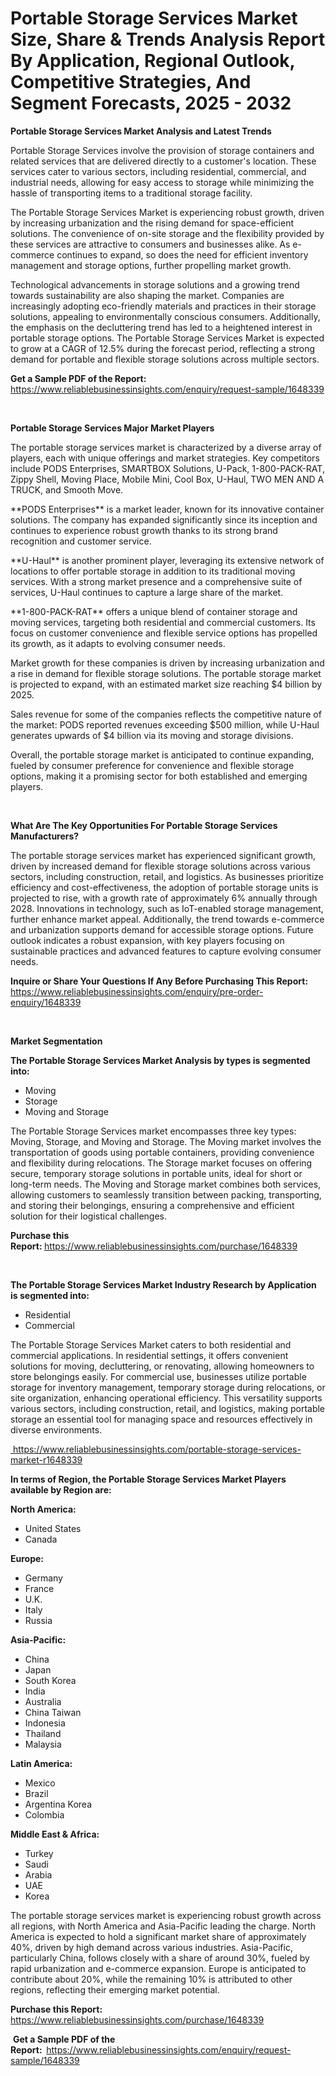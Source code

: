 <p><h1>Portable Storage Services Market Size, Share & Trends Analysis Report By Application, Regional Outlook, Competitive Strategies, And Segment Forecasts, 2025 - 2032</h1></p><p><strong>Portable Storage Services Market Analysis and Latest Trends</strong></p>
<p><p>Portable Storage Services involve the provision of storage containers and related services that are delivered directly to a customer's location. These services cater to various sectors, including residential, commercial, and industrial needs, allowing for easy access to storage while minimizing the hassle of transporting items to a traditional storage facility.</p><p>The Portable Storage Services Market is experiencing robust growth, driven by increasing urbanization and the rising demand for space-efficient solutions. The convenience of on-site storage and the flexibility provided by these services are attractive to consumers and businesses alike. As e-commerce continues to expand, so does the need for efficient inventory management and storage options, further propelling market growth.</p><p>Technological advancements in storage solutions and a growing trend towards sustainability are also shaping the market. Companies are increasingly adopting eco-friendly materials and practices in their storage solutions, appealing to environmentally conscious consumers. Additionally, the emphasis on the decluttering trend has led to a heightened interest in portable storage options. The Portable Storage Services Market is expected to grow at a CAGR of 12.5% during the forecast period, reflecting a strong demand for portable and flexible storage solutions across multiple sectors.</p></p>
<p><strong>Get a Sample PDF of the Report:&nbsp;</strong> <a href="https://www.reliablebusinessinsights.com/enquiry/request-sample/1648339?utm_campaign=2925&utm_medium=2&utm_source=Github&utm_content=ia&utm_term=16042025&utm_id=portable-storage-services">https://www.reliablebusinessinsights.com/enquiry/request-sample/1648339</a></p>
<p>&nbsp;</p>
<p><strong>Portable Storage Services Major Market Players</strong></p>
<p><p>The portable storage services market is characterized by a diverse array of players, each with unique offerings and market strategies. Key competitors include PODS Enterprises, SMARTBOX Solutions, U-Pack, 1-800-PACK-RAT, Zippy Shell, Moving Place, Mobile Mini, Cool Box, U-Haul, TWO MEN AND A TRUCK, and Smooth Move.</p><p>**PODS Enterprises** is a market leader, known for its innovative container solutions. The company has expanded significantly since its inception and continues to experience robust growth thanks to its strong brand recognition and customer service.</p><p>**U-Haul** is another prominent player, leveraging its extensive network of locations to offer portable storage in addition to its traditional moving services. With a strong market presence and a comprehensive suite of services, U-Haul continues to capture a large share of the market.</p><p>**1-800-PACK-RAT** offers a unique blend of container storage and moving services, targeting both residential and commercial customers. Its focus on customer convenience and flexible service options has propelled its growth, as it adapts to evolving consumer needs.</p><p>Market growth for these companies is driven by increasing urbanization and a rise in demand for flexible storage solutions. The portable storage market is projected to expand, with an estimated market size reaching $4 billion by 2025. </p><p>Sales revenue for some of the companies reflects the competitive nature of the market: PODS reported revenues exceeding $500 million, while U-Haul generates upwards of $4 billion via its moving and storage divisions. </p><p>Overall, the portable storage market is anticipated to continue expanding, fueled by consumer preference for convenience and flexible storage options, making it a promising sector for both established and emerging players.</p></p>
<p>&nbsp;</p>
<p><strong>What Are The Key Opportunities For Portable Storage Services Manufacturers?</strong></p>
<p><p>The portable storage services market has experienced significant growth, driven by increased demand for flexible storage solutions across various sectors, including construction, retail, and logistics. As businesses prioritize efficiency and cost-effectiveness, the adoption of portable storage units is projected to rise, with a growth rate of approximately 6% annually through 2028. Innovations in technology, such as IoT-enabled storage management, further enhance market appeal. Additionally, the trend towards e-commerce and urbanization supports demand for accessible storage options. Future outlook indicates a robust expansion, with key players focusing on sustainable practices and advanced features to capture evolving consumer needs.</p></p>
<p><strong>Inquire or Share Your Questions If Any Before Purchasing This Report:</strong> <a href="https://www.reliablebusinessinsights.com/enquiry/pre-order-enquiry/1648339?utm_campaign=2925&utm_medium=2&utm_source=Github&utm_content=ia&utm_term=16042025&utm_id=portable-storage-services">https://www.reliablebusinessinsights.com/enquiry/pre-order-enquiry/1648339</a></p>
<p>&nbsp;</p>
<p><strong>Market Segmentation</strong></p>
<p><strong>The Portable Storage Services Market Analysis by types is segmented into:</strong></p>
<p><ul><li>Moving</li><li>Storage</li><li>Moving and Storage</li></ul></p>
<p><p>The Portable Storage Services market encompasses three key types: Moving, Storage, and Moving and Storage. The Moving market involves the transportation of goods using portable containers, providing convenience and flexibility during relocations. The Storage market focuses on offering secure, temporary storage solutions in portable units, ideal for short or long-term needs. The Moving and Storage market combines both services, allowing customers to seamlessly transition between packing, transporting, and storing their belongings, ensuring a comprehensive and efficient solution for their logistical challenges.</p></p>
<p><strong>Purchase this Report:&nbsp;</strong><a href="https://www.reliablebusinessinsights.com/purchase/1648339?utm_campaign=2925&utm_medium=2&utm_source=Github&utm_content=ia&utm_term=16042025&utm_id=portable-storage-services">https://www.reliablebusinessinsights.com/purchase/1648339</a></p>
<p>&nbsp;</p>
<p><strong>The Portable Storage Services Market Industry Research by Application is segmented into:</strong></p>
<p><ul><li>Residential</li><li>Commercial</li></ul></p>
<p><p>The Portable Storage Services Market caters to both residential and commercial applications. In residential settings, it offers convenient solutions for moving, decluttering, or renovating, allowing homeowners to store belongings easily. For commercial use, businesses utilize portable storage for inventory management, temporary storage during relocations, or site organization, enhancing operational efficiency. This versatility supports various sectors, including construction, retail, and logistics, making portable storage an essential tool for managing space and resources effectively in diverse environments.</p></p>
<p><a href="https://www.reliablebusinessinsights.com/portable-storage-services-market-r1648339?utm_campaign=2925&utm_medium=2&utm_source=Github&utm_content=ia&utm_term=16042025&utm_id=portable-storage-services">&nbsp;https://www.reliablebusinessinsights.com/portable-storage-services-market-r1648339</a></p>
<p><strong>In terms of Region, the Portable Storage Services Market Players available by Region are:</strong></p>
<p>
    <p> <strong> North America: </strong>
        <ul>
            <li>United States</li>
            <li>Canada</li>
        </ul>
        </p> 
    <p> <strong> Europe: </strong>
        <ul>
            <li>Germany</li>
            <li>France</li>
            <li>U.K.</li>
            <li>Italy</li>
            <li>Russia</li>
        </ul>
        </p> 
    <p> <strong> Asia-Pacific: </strong>
        <ul>
            <li>China</li>
            <li>Japan</li>
            <li>South Korea</li>
            <li>India</li>
            <li>Australia</li>
            <li>China Taiwan</li>
            <li>Indonesia</li>
            <li>Thailand</li>
            <li>Malaysia</li>
        </ul>
        </p> 
    <p> <strong> Latin America: </strong>
        <ul>
            <li>Mexico</li>
            <li>Brazil</li>
            <li>Argentina Korea</li>
            <li>Colombia</li>
        </ul>
        </p> 
    <p> <strong> Middle East & Africa: </strong>
        <ul>
            <li>Turkey</li>
            <li>Saudi</li>
            <li>Arabia</li>
            <li>UAE</li>
            <li>Korea</li>
        </ul>
    </p>
    </p>
<p><p>The portable storage services market is experiencing robust growth across all regions, with North America and Asia-Pacific leading the charge. North America is expected to hold a significant market share of approximately 40%, driven by high demand across various industries. Asia-Pacific, particularly China, follows closely with a share of around 30%, fueled by rapid urbanization and e-commerce expansion. Europe is anticipated to contribute about 20%, while the remaining 10% is attributed to other regions, reflecting their emerging market potential.</p></p>
<p><strong>Purchase this Report: </strong><a href="https://www.reliablebusinessinsights.com/purchase/1648339?utm_campaign=2925&utm_medium=2&utm_source=Github&utm_content=ia&utm_term=16042025&utm_id=portable-storage-services">https://www.reliablebusinessinsights.com/purchase/1648339</a></p>
<p>&nbsp;<strong>Get a Sample PDF of the Report:&nbsp;&nbsp;</strong><a href="https://www.reliablebusinessinsights.com/enquiry/request-sample/1648339?utm_campaign=2925&utm_medium=2&utm_source=Github&utm_content=ia&utm_term=16042025&utm_id=portable-storage-services">https://www.reliablebusinessinsights.com/enquiry/request-sample/1648339</a></p>
<p><strong></strong></p>
<p><p></p><p></p><p></p></p>